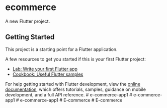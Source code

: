 # ecommerce

A new Flutter project.

## Getting Started

This project is a starting point for a Flutter application.

A few resources to get you started if this is your first Flutter project:

- [Lab: Write your first Flutter app](https://docs.flutter.dev/get-started/codelab)
- [Cookbook: Useful Flutter samples](https://docs.flutter.dev/cookbook)

For help getting started with Flutter development, view the
[online documentation](https://docs.flutter.dev/), which offers tutorials,
samples, guidance on mobile development, and a full API reference.
#   e - c o m m e r c e - a p p 1  
 #   e - c o m m e r c e - a p p 1  
 #   e - c o m m e r c e - a p p 1  
 #   E - c o m m e r c e  
 #   E - c o m m e r c e  
 